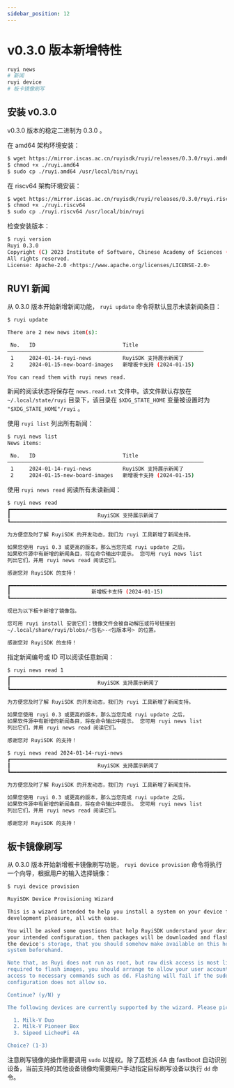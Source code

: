 ```yaml
---
sidebar_position: 12
---
```


# v0.3.0 版本新增特性

```bash
ruyi news
# 新闻
ruyi device
# 板卡镜像刷写
```

## 安装 v0.3.0

v0.3.0 版本的稳定二进制为 0.3.0 。

在 amd64 架构环境安装：

```bash
$ wget https://mirror.iscas.ac.cn/ruyisdk/ruyi/releases/0.3.0/ruyi.amd64
$ chmod +x ./ruyi.amd64
$ sudo cp ./ruyi.amd64 /usr/local/bin/ruyi
```

在 riscv64 架构环境安装：

```bash
$ wget https://mirror.iscas.ac.cn/ruyisdk/ruyi/releases/0.3.0/ruyi.riscv64
$ chmod +x ./ruyi.riscv64
$ sudo cp ./ruyi.riscv64 /usr/local/bin/ruyi
```

检查安装版本：

```bash
$ ruyi version
Ruyi 0.3.0
Copyright (C) 2023 Institute of Software, Chinese Academy of Sciences (ISCAS).
All rights reserved.
License: Apache-2.0 <https://www.apache.org/licenses/LICENSE-2.0>
```

## RUYI 新闻

从 0.3.0 版本开始新增新闻功能， `ruyi update` 命令将默认显示未读新闻条目：

```bash
$ ruyi update

There are 2 new news item(s):

 No.   ID                            Title
───────────────────────────────────────────────────────────────
 1     2024-01-14-ruyi-news          RuyiSDK 支持展示新闻了
 2     2024-01-15-new-board-images   新增板卡支持 (2024-01-15)

You can read them with ruyi news read.
```

新闻的阅读状态将保存在 `news.read.txt` 文件中。该文件默认存放在 `~/.local/state/ruyi` 目录下，该目录在 `$XDG_STATE_HOME` 变量被设置时为 `"$XDG_STATE_HOME"/ruyi` 。

使用 `ruyi list` 列出所有新闻：

```bash
$ ruyi news list
News items:

 No.   ID                            Title
───────────────────────────────────────────────────────────────
 1     2024-01-14-ruyi-news          RuyiSDK 支持展示新闻了
 2     2024-01-15-new-board-images   新增板卡支持 (2024-01-15)
```

使用 `ruyi news read` 阅读所有未读新闻：

```bash
$ ruyi news read
┏━━━━━━━━━━━━━━━━━━━━━━━━━━━━━━━━━━━━━━━━━━━━━━━━━━━━━━━━━━━━━━━━━━━━━━━━━━━━━━┓
┃                            RuyiSDK 支持展示新闻了                            ┃
┗━━━━━━━━━━━━━━━━━━━━━━━━━━━━━━━━━━━━━━━━━━━━━━━━━━━━━━━━━━━━━━━━━━━━━━━━━━━━━━┛

为方便您及时了解 RuyiSDK 的开发动态，我们为 ruyi 工具新增了新闻支持。

如果您使用 ruyi 0.3 或更高的版本，那么当您完成 ruyi update 之后，
如果软件源中有新增的新闻条目，将在命令输出中提示。 您可用 ruyi news list
列出它们，并用 ruyi news read 阅读它们。

感谢您对 RuyiSDK 的支持！

┏━━━━━━━━━━━━━━━━━━━━━━━━━━━━━━━━━━━━━━━━━━━━━━━━━━━━━━━━━━━━━━━━━━━━━━━━━━━━━━┓
┃                          新增板卡支持 (2024-01-15)                           ┃
┗━━━━━━━━━━━━━━━━━━━━━━━━━━━━━━━━━━━━━━━━━━━━━━━━━━━━━━━━━━━━━━━━━━━━━━━━━━━━━━┛

现已为以下板卡新增了镜像包。

您可用 ruyi install 安装它们：镜像文件会被自动解压或符号链接到
~/.local/share/ruyi/blobs/<包名>-<包版本号> 的位置。

感谢您对 RuyiSDK 的支持！
```

指定新闻编号或 ID 可以阅读任意新闻：

```bash
$ ruyi news read 1
┏━━━━━━━━━━━━━━━━━━━━━━━━━━━━━━━━━━━━━━━━━━━━━━━━━━━━━━━━━━━━━━━━━━━━━━━━━━━━━━┓
┃                            RuyiSDK 支持展示新闻了                            ┃
┗━━━━━━━━━━━━━━━━━━━━━━━━━━━━━━━━━━━━━━━━━━━━━━━━━━━━━━━━━━━━━━━━━━━━━━━━━━━━━━┛

为方便您及时了解 RuyiSDK 的开发动态，我们为 ruyi 工具新增了新闻支持。

如果您使用 ruyi 0.3 或更高的版本，那么当您完成 ruyi update 之后，
如果软件源中有新增的新闻条目，将在命令输出中提示。 您可用 ruyi news list
列出它们，并用 ruyi news read 阅读它们。

感谢您对 RuyiSDK 的支持！

$ ruyi news read 2024-01-14-ruyi-news
┏━━━━━━━━━━━━━━━━━━━━━━━━━━━━━━━━━━━━━━━━━━━━━━━━━━━━━━━━━━━━━━━━━━━━━━━━━━━━━━┓
┃                            RuyiSDK 支持展示新闻了                            ┃
┗━━━━━━━━━━━━━━━━━━━━━━━━━━━━━━━━━━━━━━━━━━━━━━━━━━━━━━━━━━━━━━━━━━━━━━━━━━━━━━┛

为方便您及时了解 RuyiSDK 的开发动态，我们为 ruyi 工具新增了新闻支持。

如果您使用 ruyi 0.3 或更高的版本，那么当您完成 ruyi update 之后，
如果软件源中有新增的新闻条目，将在命令输出中提示。 您可用 ruyi news list
列出它们，并用 ruyi news read 阅读它们。

感谢您对 RuyiSDK 的支持！

```

## 板卡镜像刷写

从 0.3.0 版本开始新增板卡镜像刷写功能， `ruyi device provision` 命令将执行一个向导，根据用户的输入选择镜像：

```bash
$ ruyi device provision

RuyiSDK Device Provisioning Wizard

This is a wizard intended to help you install a system on your device for your
development pleasure, all with ease.

You will be asked some questions that help RuyiSDK understand your device and
your intended configuration, then packages will be downloaded and flashed onto
the device's storage, that you should somehow make available on this host
system beforehand.

Note that, as Ruyi does not run as root, but raw disk access is most likely
required to flash images, you should arrange to allow your user account sudo
access to necessary commands such as dd. Flashing will fail if the sudo
configuration does not allow so.

Continue? (y/N) y

The following devices are currently supported by the wizard. Please pick your device:

  1. Milk-V Duo
  2. Milk-V Pioneer Box
  3. Sipeed LicheePi 4A

Choice? (1-3)
```

注意刷写镜像的操作需要调用 `sudo` 以提权。除了荔枝派 4A 由 fastboot 自动识别设备，当前支持的其他设备镜像均需要用户手动指定目标刷写设备以执行 `dd` 命令。
